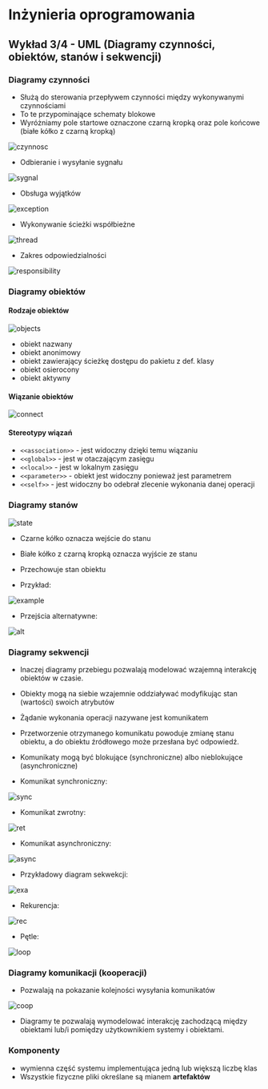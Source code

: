 
Inżynieria oprogramowania
===

## Wykład 3/4 - UML (Diagramy czynności, obiektów, stanów i sekwencji)

### Diagramy czynności

- Służą do sterowania przepływem czynności między wykonywanymi czynnościami
- To te przypominające schematy blokowe
- Wyróżniamy pole startowe oznaczone czarną kropką oraz pole końcowe (białe kółko z czarną kropką)

![czynnosc](1.png)

- Odbieranie i wysyłanie sygnału

![sygnal](2.png)

- Obsługa wyjątków

![exception](3.png)

- Wykonywanie ścieżki współbieżne

![thread](4.png)

- Zakres odpowiedzialności

![responsibility](5.png)

### Diagramy obiektów

#### Rodzaje obiektów

![objects](6.png)

- obiekt nazwany
- obiekt anonimowy
- obiekt zawierający ścieżkę dostępu do pakietu z def. klasy
- obiekt osierocony
- obiekt aktywny

#### Wiązanie obiektów

![connect](7.png)

#### Stereotypy wiązań

- `<<association>>` - jest widoczny dzięki temu wiązaniu
- `<<global>>` - jest w otaczającym zasięgu
- `<<local>>` - jest w lokalnym zasięgu
- `<<parameter>>` - obiekt jest widoczny ponieważ jest parametrem
- `<<self>>` - jest widoczny bo odebrał zlecenie wykonania danej operacji

### Diagramy stanów

![state](8.png)

- Czarne kółko oznacza wejście do stanu
- Białe kółko z czarną kropką oznacza wyjście ze stanu
- Przechowuje stan obiektu

- Przykład:

![example](9.png)

- Przejścia alternatywne:

![alt](10.png)

### Diagramy sekwencji

- Inaczej diagramy przebiegu pozwalają modelować wzajemną interakcję obiektów w czasie.
- Obiekty mogą na siebie wzajemnie oddziaływać modyfikując stan (wartości) swoich atrybutów
- Żądanie wykonania operacji nazywane jest komunikatem
- Przetworzenie otrzymanego komunikatu powoduje zmianę stanu obiektu, a do obiektu źródłowego może przesłana być odpowiedź.
- Komunikaty mogą być blokujące (synchroniczne) albo nieblokujące (asynchroniczne)

- Komunikat synchroniczny:

![sync](11.png)

- Komunikat zwrotny:

![ret](12.png)

- Komunikat asynchroniczny:

![async](13.png)

- Przykładowy diagram sekwekcji:

![exa](14.png)

- Rekurencja:

![rec](15.png)

- Pętle:

![loop](16.png)

### Diagramy komunikacji (kooperacji)

- Pozwalają na pokazanie kolejności wysyłania komunikatów

![coop](17.png)

- Diagramy te pozwalają wymodelować interakcję zachodzącą między obiektami lub/i pomiędzy użytkownikiem systemy i obiektami.

### Komponenty

- wymienna część systemu implementująca jedną lub większą liczbę klas
- Wszystkie fizyczne pliki określane są mianem __artefaktów__
